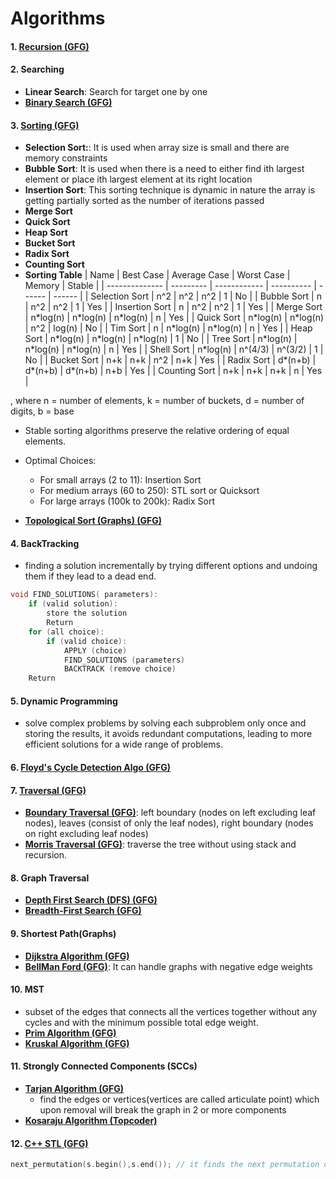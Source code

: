 # Algorithms

#### 1. [Recursion (GFG)](https://www.geeksforgeeks.org/cpp-recursion/)

#### 2. Searching

-   **Linear Search**: Search for target one by one
-   **[Binary Search (GFG)](https://www.geeksforgeeks.org/binary-search/)**

#### 3. [Sorting (GFG)](https://www.geeksforgeeks.org/sorting-algorithms/)

-   **Selection Sort:**: It is used when array size is small and there are memory constraints
-   **Bubble Sort**: It is used when there is a need to either find ith largest element or place ith largest element at its right location
-   **Insertion Sort**: This sorting technique is dynamic in nature the array is getting partially sorted as the number of iterations passed
-   **Merge Sort**
-   **Quick Sort**
-   **Heap Sort**
-   **Bucket Sort**
-   **Radix Sort**
-   **Counting Sort**
-   **Sorting Table**
    | Name | Best Case | Average Case | Worst Case | Memory | Stable |
    | -------------- | --------- | ------------ | ---------- | ------ | ------ |
    | Selection Sort | n^2 | n^2 | n^2 | 1 | No |
    | Bubble Sort | n | n^2 | n^2 | 1 | Yes |
    | Insertion Sort | n | n^2 | n^2 | 1 | Yes |
    | Merge Sort | n\*log(n) | n\*log(n) | n\*log(n) | n | Yes |
    | Quick Sort | n\*log(n) | n\*log(n) | n^2 | log(n) | No |
    | Tim Sort | n | n\*log(n) | n\*log(n) | n | Yes |
    | Heap Sort | n\*log(n) | n\*log(n) | n\*log(n) | 1 | No |
    | Tree Sort | n\*log(n) | n\*log(n) | n\*log(n) | n | Yes |
    | Shell Sort | n\*log(n) | n^(4/3) | n^(3/2) | 1 | No |
    | Bucket Sort | n+k | n+k | n^2 | n+k | Yes |
    | Radix Sort | d\*(n+b) | d\*(n+b) | d\*(n+b) | n+b | Yes |
    | Counting Sort | n+k | n+k | n+k | n | Yes |

, where n = number of elements, k = number of buckets, d = number of digits, b = base

-   Stable sorting algorithms preserve the relative ordering of equal elements.
-   Optimal Choices:

    -   For small arrays (2 to 11): Insertion Sort
    -   For medium arrays (60 to 250): STL sort or Quicksort
    -   For large arrays (100k to 200k): Radix Sort

-   **[Topological Sort (Graphs) (GFG)](https://www.geeksforgeeks.org/topological-sorting-indegree-based-solution/?ref=lbp)**

#### 4. BackTracking

-   finding a solution incrementally by trying different options and undoing them if they lead to a dead end.

```cpp
void FIND_SOLUTIONS( parameters):
    if (valid solution):
        store the solution
        Return
    for (all choice):
        if (valid choice):
            APPLY (choice)
            FIND_SOLUTIONS (parameters)
            BACKTRACK (remove choice)
    Return
```

#### 5. Dynamic Programming

-   solve complex problems by solving each subproblem only once and storing the results, it avoids redundant computations, leading to more efficient solutions for a wide range of problems.

#### 6. [Floyd's Cycle Detection Algo (GFG)](https://www.geeksforgeeks.org/floyds-cycle-finding-algorithm/)

#### 7. [Traversal (GFG)](https://www.geeksforgeeks.org/tree-traversals-inorder-preorder-and-postorder/)

-   **[Boundary Traversal (GFG)](https://www.geeksforgeeks.org/boundary-traversal-of-binary-tree/)**: left boundary (nodes on left excluding leaf nodes), leaves (consist of only the leaf nodes), right boundary (nodes on right excluding leaf nodes)
-   **[Morris Traversal (GFG)](https://www.geeksforgeeks.org/morris-traversal-for-preorder/)**: traverse the tree without using stack and recursion.

#### 8. Graph Traversal

-   **[Depth First Search (DFS) (GFG)](https://www.geeksforgeeks.org/depth-first-search-or-dfs-for-a-graph/)**
-   **[Breadth-First Search (GFG)](https://www.geeksforgeeks.org/breadth-first-search-or-bfs-for-a-graph/)**

#### 9. Shortest Path(Graphs)

-   **[Dijkstra Algorithm (GFG)](https://www.geeksforgeeks.org/c-program-for-dijkstras-shortest-path-algorithm-greedy-algo-7/)**
-   **[BellMan Ford (GFG)](https://www.geeksforgeeks.org/bellman-ford-algorithm-dp-23/)**: It can handle graphs with negative edge weights

#### 10. MST

-   subset of the edges that connects all the vertices together without any cycles and with the minimum possible total edge weight.
-   **[Prim Algorithm (GFG)](https://www.geeksforgeeks.org/prims-minimum-spanning-tree-mst-greedy-algo-5/)**
-   **[Kruskal Algorithm (GFG)](https://www.geeksforgeeks.org/kruskals-minimum-spanning-tree-using-stl-in-c/)**

#### 11. Strongly Connected Components (SCCs)

-   **[Tarjan Algorithm (GFG)](https://www.geeksforgeeks.org/tarjan-algorithm-find-strongly-connected-components/)**
    -   find the edges or vertices(vertices are called articulate point) which upon removal will break the graph in 2 or more components
-   **[Kosaraju Algorithm (Topcoder)](https://www.topcoder.com/thrive/articles/kosarajus-algorithm-for-strongly-connected-components)**

#### 12. [C++ STL (GFG)](https://www.geeksforgeeks.org/c-magicians-stl-algorithms/)

```c++
next_permutation(s.begin(),s.end()); // it finds the next permutation of the string in dictonary manner
```
